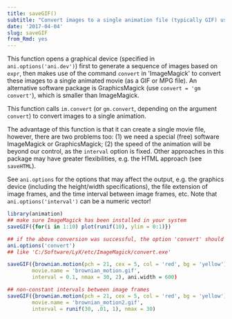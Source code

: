 ```yaml
---
title: saveGIF()
subtitle: "Convert images to a single animation file (typically GIF) using ImageMagick or GraphicsMagick"
date: '2017-04-04'
slug: saveGIF
from_Rmd: yes
---
```


This function opens a graphical device (specified in
`ani.options('ani.dev')`) first to generate a sequence of images based
on `expr`, then makes use of the command `convert` in
'ImageMagick' to convert these images to a single animated movie (as a GIF or
MPG file). An alternative software package is GraphicsMagick (use
`convert = 'gm convert'`), which is smaller than ImageMagick.

This function calls `im.convert` (or `gm.convert`,
depending on the argument `convert`) to convert images to a single
animation.

The advantage of this function is that it can create a single movie file,
however, there are two problems too: (1) we need a special (free) software
ImageMagick or GraphicsMagick; (2) the speed of the animation will be beyond
our control, as the `interval` option is fixed. Other approaches in this
package may have greater flexibilities, e.g. the HTML approach (see
`saveHTML`).

See `ani.options` for the options that may affect the output,
e.g.  the graphics device (including the height/width specifications), the
file extension of image frames, and the time interval between image frames,
etc.  Note that `ani.options('interval')` can be a numeric vector!
 

```r
library(animation)
## make sure ImageMagick has been installed in your system
saveGIF({for(i in 1:10) plot(runif(10), ylim = 0:1)})

## if the above conversion was successful, the option 'convert' should not be NULL under Windows
ani.options('convert')
## like 'C:/Software/LyX/etc/ImageMagick/convert.exe'

saveGIF({brownian.motion(pch = 21, cex = 5, col = 'red', bg = 'yellow')},
        movie.name = 'brownian_motion.gif',
        interval = 0.1, nmax = 30, 2), ani.width = 600)

## non-constant intervals between image frames
saveGIF({brownian.motion(pch = 21, cex = 5, col = 'red', bg = 'yellow')},
        movie.name = 'brownian_motion2.gif',
        interval = runif(30, .01, 1), nmax = 30)
```
